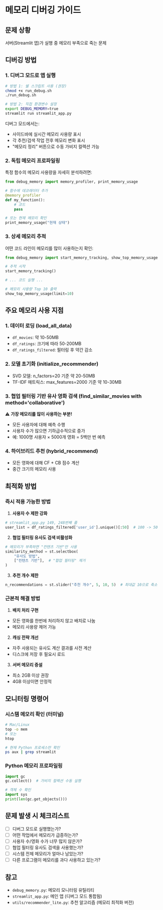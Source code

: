 # 메모리 디버깅 가이드

## 문제 상황
서버(Streamlit 앱)가 실행 중 메모리 부족으로 죽는 문제

## 디버깅 방법

### 1. 디버그 모드로 앱 실행

```bash
# 방법 1: 쉘 스크립트 사용 (권장)
chmod +x run_debug.sh
./run_debug.sh

# 방법 2: 직접 환경변수 설정
export DEBUG_MEMORY=true
streamlit run streamlit_app.py
```

디버그 모드에서는:
- 사이드바에 실시간 메모리 사용량 표시
- 각 추천/검색 작업 전후 메모리 변화 표시
- "메모리 정리" 버튼으로 수동 가비지 컬렉션 가능

### 2. 독립 메모리 프로파일링

특정 함수의 메모리 사용량을 자세히 분석하려면:

```python
from debug_memory import memory_profiler, print_memory_usage

# 함수에 데코레이터 추가
@memory_profiler
def my_function():
    # 코드
    pass

# 또는 현재 메모리 확인
print_memory_usage("현재 상태")
```

### 3. 상세 메모리 추적

어떤 코드 라인이 메모리를 많이 사용하는지 확인:

```python
from debug_memory import start_memory_tracking, show_top_memory_usage

# 추적 시작
start_memory_tracking()

# ... 코드 실행 ...

# 메모리 사용량 Top 10 출력
show_top_memory_usage(limit=10)
```

## 주요 메모리 사용 지점

### 1. 데이터 로딩 (load_all_data)
- `df_movies`: 약 10-50MB
- `df_ratings`: 크기에 따라 50-200MB
- `df_ratings_filtered`: 필터링 후 약간 감소

### 2. 모델 초기화 (initialize_recommender)
- SVD 모델: n_factors=20 기준 약 20-50MB
- TF-IDF 매트릭스: max_features=2000 기준 약 10-30MB

### 3. 협업 필터링 기반 유사 영화 검색 (find_similar_movies with method='collaborative')
⚠️ **가장 메모리를 많이 사용하는 부분!**
- 모든 사용자에 대해 예측 수행
- 사용자 수가 많으면 기하급수적으로 증가
- 예: 1000명 사용자 × 5000개 영화 = 5백만 번 예측

### 4. 하이브리드 추천 (hybrid_recommend)
- 모든 영화에 대해 CF + CB 점수 계산
- 중간 크기의 메모리 사용

## 최적화 방법

### 즉시 적용 가능한 방법

1. **사용자 수 제한 강화**
```python
# streamlit_app.py 149, 248번째 줄
user_list = df_ratings_filtered['user_id'].unique()[:50]  # 100 -> 50
```

2. **협업 필터링 유사도 검색 비활성화**
```python
# 메모리가 부족하면 "컨텐츠 기반"만 사용
similarity_method = st.selectbox(
    "유사도 방법",
    ["컨텐츠 기반"],  # "협업 필터링" 제거
)
```

3. **추천 개수 제한**
```python
n_recommendations = st.slider("추천 개수", 5, 10, 5)  # 최대값 10으로 축소
```

### 근본적 해결 방법

1. **배치 처리 구현**
- 모든 영화를 한번에 처리하지 않고 배치로 나눔
- 메모리 사용량 제어 가능

2. **캐싱 전략 개선**
- 자주 사용되는 유사도 계산 결과를 사전 계산
- 디스크에 저장 후 필요시 로드

3. **서버 메모리 증설**
- 최소 2GB 이상 권장
- 4GB 이상이면 안정적

## 모니터링 명령어

### 시스템 메모리 확인 (터미널)
```bash
# Mac/Linux
top -o mem
# 또는
htop

# 현재 Python 프로세스만 확인
ps aux | grep streamlit
```

### Python 메모리 프로파일링
```python
import gc
gc.collect()  # 가비지 컬렉션 수동 실행

# 객체 수 확인
import sys
print(len(gc.get_objects()))
```

## 문제 발생 시 체크리스트

- [ ] 디버그 모드로 실행했는가?
- [ ] 어떤 작업에서 메모리가 급증하는가?
- [ ] 사용자 수/영화 수가 너무 많지 않은가?
- [ ] 협업 필터링 유사도 검색을 사용했는가?
- [ ] 시스템 전체 메모리가 얼마나 남았는가?
- [ ] 다른 프로그램이 메모리를 과다 사용하고 있는가?

## 참고

- `debug_memory.py`: 메모리 모니터링 유틸리티
- `streamlit_app.py`: 메인 앱 (디버그 모드 통합됨)
- `utils/recommender_lite.py`: 추천 알고리즘 (메모리 최적화 버전)


